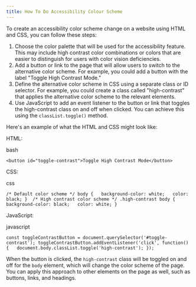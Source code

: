 ```yaml
---
title: How To Do Accessibility Colour Scheme
---
```


To create an accessibility color scheme change on a website using HTML and CSS, you can follow these steps:

1.  Choose the color palette that will be used for the accessibility feature. This may include high contrast color combinations or colors that are easier to distinguish for users with color vision deficiencies.
2.  Add a button or link to the page that will allow users to switch to the alternative color scheme. For example, you could add a button with the label "Toggle High Contrast Mode."
3.  Define the alternative color scheme in CSS using a separate class or ID selector. For example, you could create a class called "high-contrast" that applies the alternative color scheme to the relevant elements.
4.  Use JavaScript to add an event listener to the button or link that toggles the high-contrast class on and off when clicked. You can achieve this using the `classList.toggle()` method.

Here's an example of what the HTML and CSS might look like:

HTML:

bash

`<button id="toggle-contrast">Toggle High Contrast Mode</button>`

CSS:

css

`/* Default color scheme */ body {   background-color: white;   color: black; }  /* High contrast color scheme */ .high-contrast body {   background-color: black;   color: white; }`

JavaScript:

javascript

`const toggleContrastButton = document.querySelector('#toggle-contrast'); toggleContrastButton.addEventListener('click', function() {   document.body.classList.toggle('high-contrast'); });`

When the button is clicked, the `high-contrast` class will be toggled on and off for the `body` element, which will change the color scheme of the page. You can apply this approach to other elements on the page as well, such as buttons, links, and headings.
